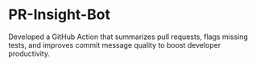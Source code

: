 # PR-Insight-Bot
Developed a GitHub Action that summarizes pull requests,  flags missing tests, and improves commit message quality  to boost developer productivity.
